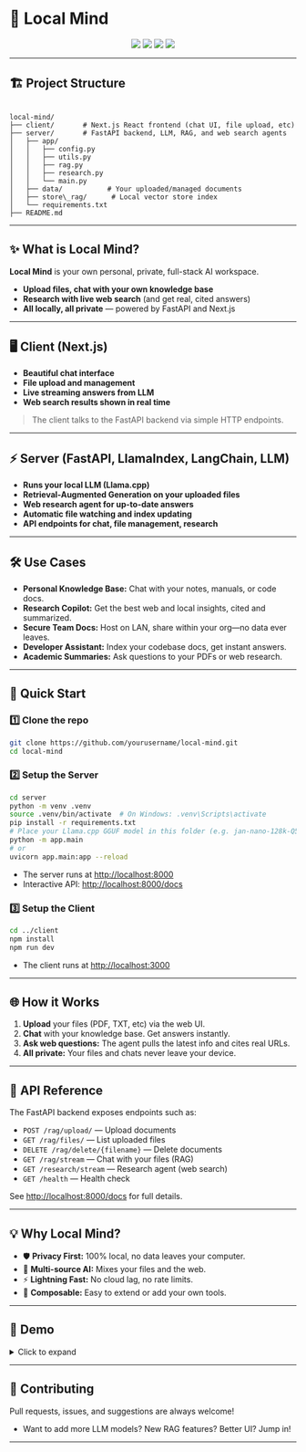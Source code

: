 # 🧠 Local Mind

<div align="center">
  <img src="https://img.shields.io/badge/Frontend-Next.js-000?logo=nextdotjs&logoColor=white&style=flat-square">
  <img src="https://img.shields.io/badge/Backend-FastAPI-009688?logo=fastapi&style=flat-square">
  <img src="https://img.shields.io/badge/RAG-LlamaIndex-blueviolet?style=flat-square">
  <img src="https://img.shields.io/badge/License-MIT-green?style=flat-square">
</div>

---

## 🏗️ Project Structure

```

local-mind/
├── client/       # Next.js React frontend (chat UI, file upload, etc)
├── server/       # FastAPI backend, LLM, RAG, and web search agents
│   ├── app/
│   │   ├── config.py
│   │   ├── utils.py
│   │   ├── rag.py
│   │   ├── research.py
│   │   └── main.py
│   ├── data/           # Your uploaded/managed documents
│   ├── store\_rag/      # Local vector store index
│   └── requirements.txt
├── README.md

````

---

## ✨ What is Local Mind?

**Local Mind** is your own personal, private, full-stack AI workspace.

- **Upload files, chat with your own knowledge base**
- **Research with live web search** (and get real, cited answers)
- **All locally, all private** — powered by FastAPI and Next.js

---

## 🖥️ Client (Next.js)

- **Beautiful chat interface**
- **File upload and management**
- **Live streaming answers from LLM**
- **Web search results shown in real time**

> The client talks to the FastAPI backend via simple HTTP endpoints.

---

## ⚡️ Server (FastAPI, LlamaIndex, LangChain, LLM)

- **Runs your local LLM (Llama.cpp)**
- **Retrieval-Augmented Generation on your uploaded files**
- **Web research agent for up-to-date answers**
- **Automatic file watching and index updating**
- **API endpoints for chat, file management, research**

---

## 🛠️ Use Cases

- **Personal Knowledge Base:** Chat with your notes, manuals, or code docs.
- **Research Copilot:** Get the best web and local insights, cited and summarized.
- **Secure Team Docs:** Host on LAN, share within your org—no data ever leaves.
- **Developer Assistant:** Index your codebase docs, get instant answers.
- **Academic Summaries:** Ask questions to your PDFs or web research.

---

## 🚀 Quick Start

### 1️⃣ Clone the repo

```sh
git clone https://github.com/yourusername/local-mind.git
cd local-mind
````

### 2️⃣ Setup the Server

```sh
cd server
python -m venv .venv
source .venv/bin/activate  # On Windows: .venv\Scripts\activate
pip install -r requirements.txt
# Place your Llama.cpp GGUF model in this folder (e.g. jan-nano-128k-Q5_K_M.gguf)
python -m app.main
# or
uvicorn app.main:app --reload
```

* The server runs at [http://localhost:8000](http://localhost:8000)
* Interactive API: [http://localhost:8000/docs](http://localhost:8000/docs)

### 3️⃣ Setup the Client

```sh
cd ../client
npm install
npm run dev
```

* The client runs at [http://localhost:3000](http://localhost:3000)

---

## 🌐 How it Works

1. **Upload** your files (PDF, TXT, etc) via the web UI.
2. **Chat** with your knowledge base. Get answers instantly.
3. **Ask web questions:** The agent pulls the latest info and cites real URLs.
4. **All private:** Your files and chats never leave your device.

---

## 📖 API Reference

The FastAPI backend exposes endpoints such as:

* `POST /rag/upload/` — Upload documents
* `GET /rag/files/` — List uploaded files
* `DELETE /rag/delete/{filename}` — Delete documents
* `GET /rag/stream` — Chat with your files (RAG)
* `GET /research/stream` — Research agent (web search)
* `GET /health` — Health check

See [http://localhost:8000/docs](http://localhost:8000/docs) for full details.

---

## 💡 Why Local Mind?

* 🛡️ **Privacy First:** 100% local, no data leaves your computer.
* 🧠 **Multi-source AI:** Mixes your files and the web.
* ⚡ **Lightning Fast:** No cloud lag, no rate limits.
* 🧩 **Composable:** Easy to extend or add your own tools.

---

## 📸 Demo

<details>
<summary>Click to expand</summary>

![Local Mind Chat Screenshot](assets/screenshot1.png)

</details>

---

## 🤝 Contributing

Pull requests, issues, and suggestions are always welcome!

* Want to add more LLM models? New RAG features? Better UI? Jump in!

---
